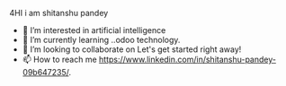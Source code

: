   4HI i am shitanshu pandey
- 👀 I’m interested in  artificial intelligence 
- 🌱 I’m currently learning ..odoo technology.
- 💞️ I’m looking to collaborate on  Let's get started right away!
- 📫 How to reach me https://www.linkedin.com/in/shitanshu-pandey-09b647235/.

<!---
Shitanshu14/Shitanshu14 is a ✨ special ✨ repository because its `README.md` (this file) appears on your GitHub profile.
You can click the Preview link to take a look at your changes.
--->
